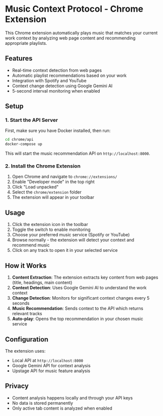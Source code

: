 # Music Context Protocol - Chrome Extension

This Chrome extension automatically plays music that matches your current work context by analyzing web page content and recommending appropriate playlists.

## Features

- Real-time context detection from web pages
- Automatic playlist recommendations based on your work
- Integration with Spotify and YouTube
- Context change detection using Google Gemini AI
- 5-second interval monitoring when enabled

## Setup

### 1. Start the API Server

First, make sure you have Docker installed, then run:

```bash
cd chrome/api
docker-compose up
```

This will start the music recommendation API on `http://localhost:8000`.

### 2. Install the Chrome Extension

1. Open Chrome and navigate to `chrome://extensions/`
2. Enable "Developer mode" in the top right
3. Click "Load unpacked"
4. Select the `chrome/extension` folder
5. The extension will appear in your toolbar

## Usage

1. Click the extension icon in the toolbar
2. Toggle the switch to enable monitoring
3. Choose your preferred music service (Spotify or YouTube)
4. Browse normally - the extension will detect your context and recommend music
5. Click on any track to open it in your selected service

## How it Works

1. **Content Extraction**: The extension extracts key content from web pages (title, headings, main content)
2. **Context Detection**: Uses Google Gemini AI to understand the work context
3. **Change Detection**: Monitors for significant context changes every 5 seconds
4. **Music Recommendation**: Sends context to the API which returns relevant tracks
5. **Auto-play**: Opens the top recommendation in your chosen music service

## Configuration

The extension uses:
- Local API at `http://localhost:8000`
- Google Gemini API for context analysis
- Upstage API for music feature analysis

## Privacy

- Content analysis happens locally and through your API keys
- No data is stored permanently
- Only active tab content is analyzed when enabled